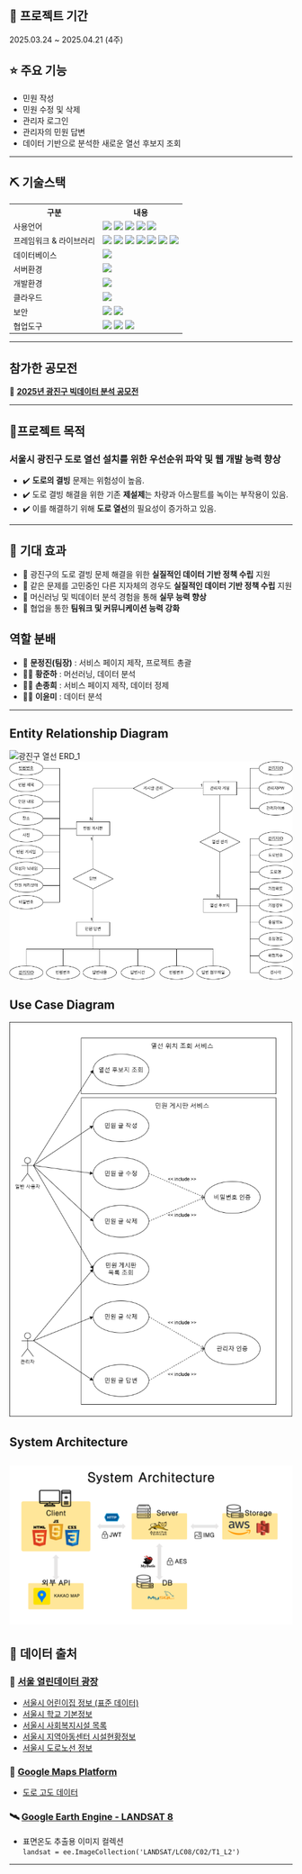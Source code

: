 ## 📅 프로젝트 기간
2025.03.24 ~ 2025.04.21 (4주)

## ⭐ 주요 기능
* 민원 작성
* 민원 수정 및 삭제
* 관리자 로그인
* 관리자의 민원 답변
* 데이터 기반으로 분석한 새로운 열선 후보지 조회

---
## ⛏ 기술스택
<table>
    <tr>
        <th>구분</th>
        <th>내용</th>
    </tr>
    <tr>
        <td>사용언어</td>
        <td>
            <img src="https://img.shields.io/badge/Java-007396?style=for-the-badge&logo=java&logoColor=white"/> 
            <img src="https://img.shields.io/badge/HTML5-E34F26?style=for-the-badge&logo=HTML5&logoColor=white"/>
            <img src="https://img.shields.io/badge/CSS3-1572B6?style=for-the-badge&logo=CSS3&logoColor=white"/>
            <img src="https://img.shields.io/badge/JavaScript-F7DF1E?style=for-the-badge&logo=JavaScript&logoColor=white"/>
            <img src="https://img.shields.io/badge/Python-3776AB?style=for-the-badge&logo=Python&logoColor=white"/> 
        </td>
    </tr>
    <tr>
        <td>프레임워크 & 라이브러리</td>
        <td>
            <img src="https://img.shields.io/badge/Eclipse-2C2255?style=for-the-badge&logo=eclipseide&logoColor=white"/>
            <img src="https://img.shields.io/badge/Jupyter-F37626?style=for-the-badge&logo=jupyter&logoColor=white"/>
            <img src="https://img.shields.io/badge/Kakao%20Map%20API-FFCD00?style=for-the-badge&logo=kakaotalk&logoColor=black"/>
            <img src="https://img.shields.io/badge/Pandas-150458?style=for-the-badge&logo=pandas&logoColor=white"/>
            <img src="https://img.shields.io/badge/BootStrap-7952B3?style=for-the-badge&logo=BootStrap&logoColor=white"/> 
            <img src="https://img.shields.io/badge/Spring-6DB33F?style=for-the-badge&logo=Spring&logoColor=white"/>
            <img src="https://img.shields.io/badge/MyBatis-000000?style=for-the-badge&logo=MyBatis&logoColor=white"/>
        </td>
    </tr>
    <tr>
        <td>데이터베이스</td>
        <td>
            <img src="https://img.shields.io/badge/MySQL-4479A1?style=for-the-badge&logo=MySQL&logoColor=white"/>
        </td>
    </tr>
    <tr>
        <td>서버환경</td>
        <td>
          <img src="https://img.shields.io/badge/Tomcat-F8DC75?style=for-the-badge&logo=apachetomcat&logoColor=black"/>
        </td>
    </tr>
    <tr>
        <td>개발환경</td>
        <td>
          <img src="https://img.shields.io/badge/Eclipse-2C2255?style=for-the-badge&logo=Eclipse&logoColor=white"/> 
        </td>
    </tr>
    <tr>
        <td>클라우드</td>
        <td>
            <img src="https://img.shields.io/badge/AWS_S3-569A31?style=for-the-badge&logo=amazonaws&logoColor=white"/>
        </td>
    </tr>
    <tr>
        <td>보안</td>
        <td>
            <img src="https://img.shields.io/badge/JWT-000000?style=for-the-badge"/>
            <img src="https://img.shields.io/badge/AES-007396?style=for-the-badge&logo=security&logoColor=white"/>
        </td>
    </tr>
    <tr>
        <td>협업도구</td>
        <td>
            <img src="https://img.shields.io/badge/Git-F05032?style=for-the-badge&logo=Git&logoColor=white"/> 
            <img src="https://img.shields.io/badge/GitHub-181717?style=for-the-badge&logo=GitHub&logoColor=white"/>
            <img src="https://img.shields.io/badge/Notion-000000?style=for-the-badge&logo=Notion&logoColor=white"/>
        </td>
    </tr>
</table>

---
## 참가한 공모전
🔗 **[2025년 광진구 빅데이터 분석 공모전](https://www.gwangjin.go.kr/portal/bbs/B0000003/view.do?nttId=6351995&menuNo=200192&pSiteId=portal&pageIndex=2)**

---

## 🎯프로젝트 목적

### 서울시 광진구 도로 열선 설치를 위한 우선순위 파악 및 웹 개발 능력 향상
- ✔️ **도로의 결빙** 문제는 위험성이 높음.
- ✔️ 도로 결빙 해결을 위한 기존 **제설제**는 차량과 아스팔트를 녹이는 부작용이 있음.
- ✔️ 이를 해결하기 위해 **도로 열선**의 필요성이 증가하고 있음.

---

## 🏁 기대 효과
- 🚀 광진구의 도로 결빙 문제 해결을 위한 **실질적인 데이터 기반 정책 수립** 지원
- 🚀 같은 문제를 고민중인 다른 지자체의 경우도 **실질적인 데이터 기반 정책 수립** 지원
- 🚀 머신러닝 및 빅데이터 분석 경험을 통해 **실무 능력 향상**
- 🚀 협업을 통한 **팀워크 및 커뮤니케이션 능력 강화**
  
## 역할 분배
- 👑 **문정진(팀장)** : 서비스 페이지 제작, 프로젝트 총괄
- 👨‍💻 **황준하** : 머선러닝, 데이터 분석
- 👨‍💻 **손종희** : 서비스 페이지 제작, 데이터 정제
- 👩‍💻 **이윤미** : 데이터 분석
  
---

## Entity Relationship Diagram
![광진구 열선 ERD_1](Document/IMG/ERD_1.png)
![광진구 열선 ERD_2](Document/IMG/ERD_2.png)

## Use Case Diagram
![광진구 열선 UCD](Document/IMG/UCD.png)

## System Architecture
![시스템 아키텍처 UCD](Document/IMG/System_Architecture.png)
---

## 📌 데이터 출처

### 🏢 **[서울 열린데이터 광장](https://data.seoul.go.kr/)**
- [서울시 어린이집 정보 (표준 데이터)](https://data.seoul.go.kr/dataList/OA-20300/S/1/datasetView.do)
- [서울시 학교 기본정보](https://data.seoul.go.kr/dataList/OA-20502/S/1/datasetView.do)
- [서울시 사회복지시설 목록](https://data.seoul.go.kr/dataList/OA-20376/S/1/datasetView.do)
- [서울시 지역아동센터 시설현황정보](https://data.seoul.go.kr/dataList/OA-20967/S/1/datasetView.do)
- [서울시 도로노선 정보]( https://data.seoul.go.kr/dataList/OA-15496/S/1/datasetView.do)

### 🏢 **[Google Maps Platform](https://developers.google.com/maps?hl=ko)**
- [도로 고도 데이터](https://developers.google.com/maps/documentation/elevation/start?hl=ko)

### 🛰 [Google Earth Engine - LANDSAT 8](https://developers.google.com/earth-engine/datasets/catalog/LANDSAT_LC08_C02_T1_L2?hl=ko)
- 표면온도 추출용 이미지 컬렉션  
  `landsat = ee.ImageCollection('LANDSAT/LC08/C02/T1_L2')`
  
---
